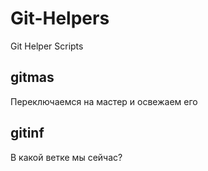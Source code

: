 # Git-Helpers
Git Helper Scripts

## gitmas

Переключаемся на мастер и освежаем его

## gitinf

В какой ветке мы сейчас?
